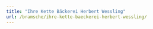 ```yaml
---
title: "Ihre Kette Bäckerei Herbert Wessling"
url: /bramsche/ihre-kette-baeckerei-herbert-wessling/
---
```

